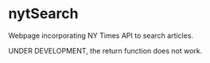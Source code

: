 # nytSearch
Webpage incorporating NY Times API to search articles.

UNDER DEVELOPMENT, the return function does not work.
